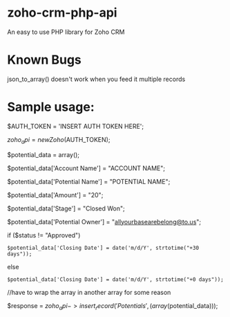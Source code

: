 # zoho-crm-php-api
An easy to use PHP library for Zoho CRM

Known Bugs
==============
json_to_array() doesn't work when you feed it multiple records

Sample usage:
==============

$AUTH_TOKEN = 'INSERT AUTH TOKEN HERE';

$zoho_api = new Zoho($AUTH_TOKEN);

$potential_data = array();

$potential_data['Account Name'] = "ACCOUNT NAME";

$potential_data['Potential Name'] = "POTENTIAL NAME";

$potential_data['Amount'] = "20";

$potential_data['Stage'] = "Closed Won";

$potential_data['Potential Owner'] = "allyourbasearebelong@to.us";

if ($status != "Approved")

	$potential_data['Closing Date'] = date('m/d/Y', strtotime("+30 days"));
else

	$potential_data['Closing Date'] = date('m/d/Y', strtotime("+0 days"));

//have to wrap the array in another array for some reason

$response = $zoho_api->insert_record('Potentials', (array($potential_data)));

